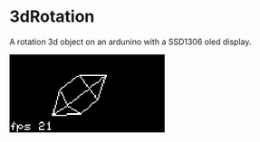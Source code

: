 # 3dRotation
A rotation 3d object on an ardunino with a SSD1306 oled display.

![alt text](https://github.com/codingABI/3dRotation/blob/master/3dRotation.png) 
